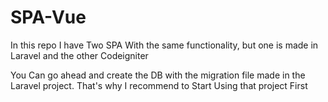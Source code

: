 # SPA-Vue
In this repo I have Two SPA With the same functionality, but one is made in Laravel and the other Codeigniter

You Can go ahead and create the DB with the migration file made in the Laravel project.
That's why I recommend to Start Using that project First
